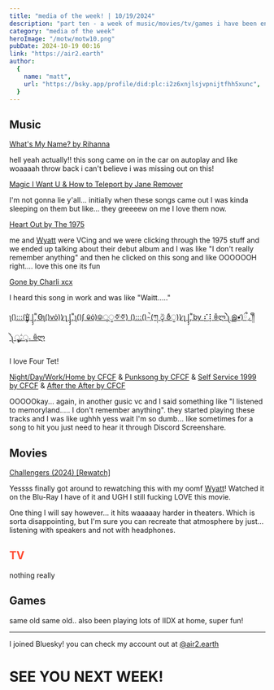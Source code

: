 ```yaml
---
title: "media of the week! | 10/19/2024"
description: "part ten - a week of music/movies/tv/games i have been enjoying throughout the past week!"
category: "media of the week"
heroImage: "/motw/motw10.png"
pubDate: 2024-10-19 00:16
link: "https://air2.earth"
author:
  {
    name: "matt",
    url: "https://bsky.app/profile/did:plc:i2z6xnjlsjvpnijtfhh5xunc",
  }
---
```


## <span class="npf_color_ross">Music</span>

[What's My Name? by Rihanna](https://cider.sh/share/song/1440808172)

hell yeah actually!! this song came on in the car on autoplay and like woaaaah throw back i can't believe i was missing out on this!

[Magic I Want U & How to Teleport by Jane Remover](https://cider.sh/share/album/l.LLDO7wv)

I'm not gonna lie y'all... initially when these songs came out I was kinda sleeping on them but like... they greeeew on me I love them now.

[Heart Out by The 1975](https://cider.sh/share/song/1440819283)

me and [Wyatt](https://gb.opn.haus) were VCing and we were clicking through the 1975 stuff and we ended up talking about their debut album and I was like "I don't really remember anything" and then he clicked on this song and like OOOOOOH right.... love this one its fun

[Gone by Charli xcx](https://cider.sh/share/song/1468263363)

I heard this song in work and was like "Waitt....."

[ʅ():::()̵̳̗̊( l̡̡̡ ̡͌ Ɵʅ()vȯ)) ̷̨ʅ l̡̡̡ ̡͌ ʅ()ʃ ꐑȯ)࿃ूੂ✧⃛✧⃛) ():::() ̴̤̚ (ཀ ඊູ ఠీੂ)) ̷̨ʅ l̡̡̡ ̡͌ by ⣎⡇ꉺლ༽இ•̛)ྀ◞ ༎ຶ ༽ৣৢ؞ৢ؞ؖ ꉺლ](https://cider.sh/share/song/1769257456)

I love Four Tet!

[Night/Day/Work/Home by CFCF](https://cider.sh/share/song/1552749595) & [Punksong by CFCF](https://cider.sh/share/song/1552749591) & [Self Service 1999 by CFCF](https://cider.sh/share/song/1552749605) & [After the After by CFCF](https://cider.sh/share/song/1552749789)

OOOOOkay... again, in another gusic vc and I said something like "I listened to memoryland..... I don't remember anything". they started playing these tracks and I was like ughhh yess wait I'm so dumb... like sometimes for a song to hit you just need to hear it through Discord Screenshare.

## <span class="npf_color_chandler">Movies</span>

[Challengers (2024) [Rewatch]](https://letterboxd.com/air2earth/film/challengers/1/)

Yessss finally got around to rewatching this with my oomf [Wyatt](https://gb.opn.haus)! Watched it on the Blu-Ray I have of it and UGH I still fucking LOVE this movie.

One thing I will say however... it hits waaaaay harder in theaters. Which is sorta disappointing, but I'm sure you can recreate that atmosphere by just... listening with speakers and not with headphones.

## <span style="color: #ff4930">TV</span>

nothing really

## <span class="npf_color_monica">Games</span>

same old same old.. also been playing lots of IIDX at home, super fun!

---

I joined Bluesky! you can check my account out at [@air2.earth](https://bsky.app/profile/did:plc:i2z6xnjlsjvpnijtfhh5xunc)

# <span class="npf_color_rachel">SEE YOU NEXT WEEK!</span>
